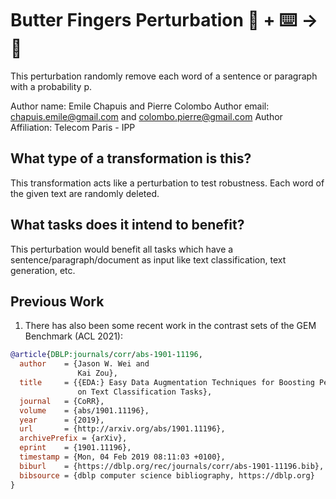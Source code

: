 # Butter Fingers Perturbation 🦎  + ⌨️ → 🐍
This perturbation randomly remove each word of a sentence or paragraph with a probability p. 

Author name: Emile Chapuis and Pierre Colombo 
Author email: chapuis.emile@gmail.com and colombo.pierre@gmail.com
Author Affiliation: Telecom Paris - IPP

## What type of a transformation is this?
This transformation acts like a perturbation to test robustness. Each word of the given text are randomly deleted. 

## What tasks does it intend to benefit?
This perturbation would benefit all tasks which have a sentence/paragraph/document as input like text classification, 
text generation, etc. 

## Previous Work
1) There has also been some recent work in the contrast sets of the GEM Benchmark (ACL 2021):
```bibtex
@article{DBLP:journals/corr/abs-1901-11196,
  author    = {Jason W. Wei and
               Kai Zou},
  title     = {{EDA:} Easy Data Augmentation Techniques for Boosting Performance
               on Text Classification Tasks},
  journal   = {CoRR},
  volume    = {abs/1901.11196},
  year      = {2019},
  url       = {http://arxiv.org/abs/1901.11196},
  archivePrefix = {arXiv},
  eprint    = {1901.11196},
  timestamp = {Mon, 04 Feb 2019 08:11:03 +0100},
  biburl    = {https://dblp.org/rec/journals/corr/abs-1901-11196.bib},
  bibsource = {dblp computer science bibliography, https://dblp.org}
}
```
